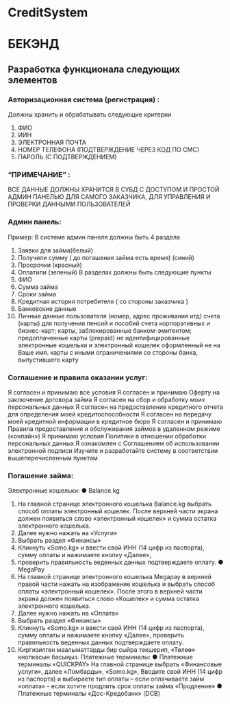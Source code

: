 # CreditSystem


# БЕКЭНД

## Разработка функционала следующих элементов

### Авторизационная система (регистрация) :
Должны хранить и обрабатывать следующие критерии
1.	ФИО
2.	ИИН
3.	ЭЛЕКТРОННАЯ ПОЧТА
4.	НОМЕР ТЕЛЕФОНА (ПОДТВЕРЖДЕНИЕ ЧЕРЕЗ КОД ПО СМС)
5.	ПАРОЛЬ (С ПОДТВЕРЖДЕНИЕМ) 

### “ПРИМЕЧАНИЕ” :
ВСЕ ДАННЫЕ ДОЛЖНЫ ХРАНИТСЯ В СУБД С ДОСТУПОМ И ПРОСТОЙ АДМИН ПАНЕЛЬЮ ДЛЯ САМОГО ЗАКАЗЧИКА, ДЛЯ УПРАВЛЕНИЯ И ПРОВЕРКИ ДАННЫМИ ПОЛЬЗОВАТЕЛЕЙ

### Админ панель:
Пример: 
В системе админ панеля должны быть 4 раздела
1.	Заявки для займа(белый)
2.	Получили сумму ( до погашения займа есть время) (синий)
3.	Просрочки (красный) 
4.	Оплатили  (зеленый) 
В разделах должны быть следующие пункты
1.	ФИО
2.	Сумма займа 
3.	Сроки займа
4.	Кредитная история потребителя ( со стороны заказчика )
5.	Банковские данные 
6.	Личные данные пользователя (номер, адрес проживания итд)
счета (карты) для получения пенсий и пособий
счета корпоративных и бизнес-карт;
карты, заблокированные банком-эмитентом;
предоплаченные карты (prepaid)
не идентифицированные электронные кошельки и электронный кошелек оформленный не на Ваше имя.
карты с иными ограничениями со стороны банка, выпустившего карту
  

### Соглашение и правила оказании услуг:
Я согласен и принимаю все условия
Я согласен и принимаю Оферту на заключение договора займа
Я согласен на сбор и обработку моих персональных данных
Я согласен на предоставление кредитного отчета для определения моей кредитоспособности
Я согласен на передачу моей кредитной информации в кредитное бюро
Я согласен и принимаю Правила предоставления и обслуживания займов в удаленном режиме («онлайн»)
Я принимаю условия Политики в отношении обработки персональных данных
Я ознакомлен с Соглашением об использовании электронной подписи
Изучите и разработайте систему в соответствии вышеперечисленным пунктам  





### Погашение займа:
Электронные кошельки:
●	Balance.kg
1.	На главной странице электронного кошелька Balance.kg выбрать способ оплаты электронный кошелек. После верхней части экрана должен появиться слово «электронный кошелек» и сумма остатка электронного кошелька.
2.	Далее нужно нажать на «Услуги»
3.	Выбрать раздел «Финансы»
4.	Кликнуть «Somo.kg» и ввести свой ИНН (14 цифр из паспорта), сумму оплаты и нажимаете кнопку «Далее»,
5.	проверить правильность веденных данных подтверждаете оплату.
●	MegaPay
1.	На главной странице электронного кошелька Megapay в верхней правой части нажать на изображение кошелька и выбрать способ оплаты «электронный кошелек». После этого в верхней части экрана должен появиться слово «Кошелек» и сумма остатка электронного кошелька.
2.	Далее нужно нажать на «Оплата»
3.	Выбрать раздел «Финансы»
4.	Кликнуть «Somo.kg» и ввести свой ИНН (14 цифр из паспорта), сумму оплаты и нажимаете кнопку «Далее», проверить правильность веденных данных подтверждаете оплату.
5.	Киргизилген маалыматтарды бир сыйра текшерип, «Төлөө» кнопкасын басыңыз.
Платежные терминалы:
●	Платежные терминалы «QUICKPAY»
На главной странице выбрать «Финансовые услуги», далее «Ломбарды», «Somo.kg», Вводите свой ИНН (14 цифр из паспорта) и выбираете тип оплаты – если оплачиваете займ «оплата» - если хотите продлить срок оплаты займа «Продление»
●	Платежные терминалы «Дос-Кредобанк» (DCB)
